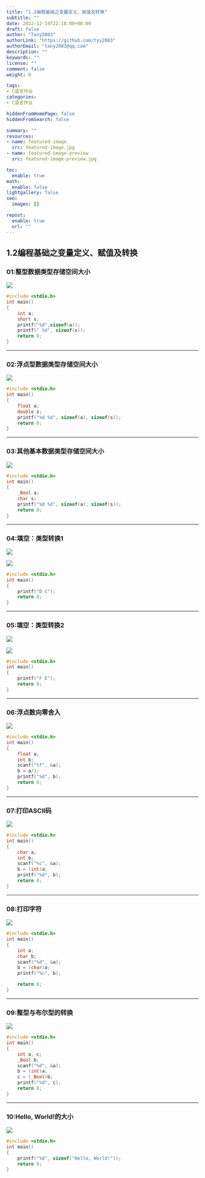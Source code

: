 ```yaml
---
title: "1.2编程基础之变量定义、赋值及转换"
subtitle: ""
date: 2022-12-14T22:18:08+08:00
draft: false
author: "Tany2003"
authorLink: "https://github.com/tyy2003"
authorEmail: "tany2003@qq.com"
description: ""
keywords: ""
license: ""
comment: false
weight: 0

tags:
- C语言作业
categories:
- C语言作业

hiddenFromHomePage: false
hiddenFromSearch: false

summary: ""
resources:
- name: featured-image
  src: featured-image.jpg
- name: featured-image-preview
  src: featured-image-preview.jpg

toc:
  enable: true
math:
  enable: false
lightgallery: false
seo:
  images: []

repost:
  enable: true
  url: ""
---
```


## **1.2编程基础之变量定义、赋值及转换**

### 01:整型数据类型存储空间大小

![](https://tyy.tanyaodan.com/ch0102/1.png)

```c
#include <stdio.h>
int main()
{
    int a;
    short s;
    printf("%d",sizeof(a));
    printf(" %d", sizeof(s));
    return 0;
}
```

------

### 02:浮点型数据类型存储空间大小

![](https://tyy.tanyaodan.com/ch0102/2.png)

```c
#include <stdio.h>
int main()
{
    float a;
    double s;
    printf("%d %d", sizeof(a), sizeof(s));
    return 0;
}
```

------

### 03:其他基本数据类型存储空间大小

![](https://tyy.tanyaodan.com/ch0102/3.png)

```c
#include <stdio.h>
int main()
{
    _Bool a;
    char s;
    printf("%d %d", sizeof(a), sizeof(s));
    return 0;
}
```

------

### 04:填空：类型转换1

![](https://tyy.tanyaodan.com/ch0102/4.1.png)

![](https://tyy.tanyaodan.com/ch0102/4.2.png)

```c
#include <stdio.h>
int main()
{
    printf("D C");
    return 0;
}
```

------

### 05:填空：类型转换2

![](https://tyy.tanyaodan.com/ch0102/5.1.png)

![](https://tyy.tanyaodan.com/ch0102/5.2.png)

```c
#include <stdio.h>
int main()
{
    printf("F E");
    return 0;
}
```

------

### 06:浮点数向零舍入

![](https://tyy.tanyaodan.com/ch0102/6.png)

```c
#include <stdio.h>
int main()
{
    float a;
    int b;
    scanf("%f", &a);
    b = a/1;
    printf("%d", b);
    return 0;
}
```

------

### 07:打印ASCII码

![](https://tyy.tanyaodan.com/ch0102/7..png)

```c
#include <stdio.h>
int main()
{
    char a;
    int b;
    scanf("%c", &a);
    b = (int)a;
    printf("%d", b);
    return 0;
}
```

------

### 08:打印字符

![](https://tyy.tanyaodan.com/ch0102/8.png)

```c
#include <stdio.h>
int main()
{
    int a;
    char b;
    scanf("%d", &a);
    b = (char)a;
    printf("%c", b);

    return 0;
}
```

------

### 09:整型与布尔型的转换

![](https://tyy.tanyaodan.com/ch0102/9.png)

```c
#include <stdio.h>
int main()
{
    int a, c;
    _Bool b;
    scanf("%d", &a);
    b = (int)a;
    c = (_Bool)b;
    printf("%d", c);
    return 0;
}
```

------

### 10:Hello, World!的大小

![](https://tyy.tanyaodan.com/ch0102/10.png)

```c
#include <stdio.h>
int main()
{
    printf("%d", sizeof("Hello, World!"));
    return 0;
}
```
